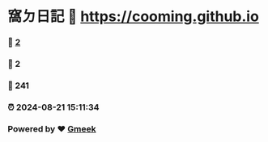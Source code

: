 #  窩ㄉ日記 :link: https://cooming.github.io 
### :page_facing_up: [2](https://cooming.github.io/tag.html) 
### :speech_balloon: 2 
### :hibiscus: 241 
### :alarm_clock: 2024-08-21 15:11:34 
### Powered by :heart: [Gmeek](https://github.com/Meekdai/Gmeek)
